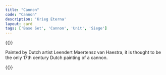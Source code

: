 ```yaml
---
title: "Cannon"
code: "Cannon"
description: 'Krieg Eterna'
layout: card
tags: ['Base Set', 'Cannon', 'Unit', 'Siege']
---
```

{{<card-detail-page code="Cannon" artwork="A Cannon near a Guard Post by Leendert Maertensz van Haestra (1640)" attr="Isaac Newton">}}
<p>
Painted by Dutch artist Leendert Maertensz van Haestra, it is thought to be the only 17th century Dutch painting of a cannon. 
</p>
{{</card-detail-page>}}